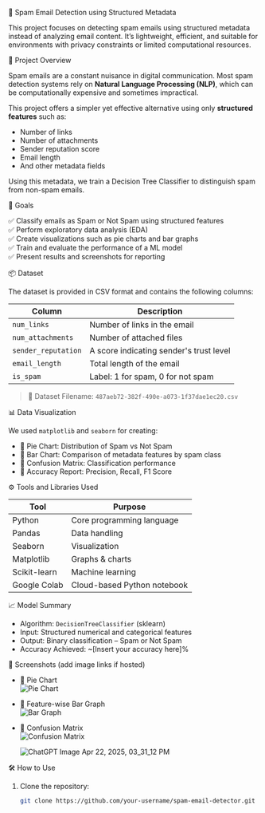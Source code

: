 📧 Spam Email Detection using Structured Metadata

This project focuses on detecting spam emails using structured metadata instead of analyzing email content. It’s lightweight, efficient, and suitable for environments with privacy constraints or limited computational resources.


🧠 Project Overview

Spam emails are a constant nuisance in digital communication. Most spam detection systems rely on **Natural Language Processing (NLP)**, which can be computationally expensive and sometimes impractical.

This project offers a simpler yet effective alternative using only **structured features** such as:
- Number of links
- Number of attachments
- Sender reputation score
- Email length
- And other metadata fields

Using this metadata, we train a Decision Tree Classifier to distinguish spam from non-spam emails.


🎯 Goals

✅ Classify emails as Spam or Not Spam using structured features  
✅ Perform exploratory data analysis (EDA)  
✅ Create visualizations such as pie charts and bar graphs  
✅ Train and evaluate the performance of a ML model  
✅ Present results and screenshots for reporting


📦 Dataset

The dataset is provided in CSV format and contains the following columns:

| Column             | Description                              |
|--------------------|------------------------------------------|
| `num_links`        | Number of links in the email             |
| `num_attachments`  | Number of attached files                 |
| `sender_reputation`| A score indicating sender's trust level  |
| `email_length`     | Total length of the email                |
| `is_spam`          | Label: 1 for spam, 0 for not spam        |

> 📁 Dataset Filename: `487aeb72-382f-490e-a073-1f37dae1ec20.csv`


📊 Data Visualization

We used `matplotlib` and `seaborn` for creating:
- 📌 Pie Chart: Distribution of Spam vs Not Spam
- 📌 Bar Chart: Comparison of metadata features by spam class
- 📌 Confusion Matrix: Classification performance
- 📌 Accuracy Report: Precision, Recall, F1 Score



⚙️ Tools and Libraries Used

| Tool          | Purpose                              |
|---------------|--------------------------------------|
| Python        | Core programming language            |
| Pandas        | Data handling                        |
| Seaborn       | Visualization                        |
| Matplotlib    | Graphs & charts                      |
| Scikit-learn  | Machine learning                     |
| Google Colab  | Cloud-based Python notebook          |

📈 Model Summary

- Algorithm: `DecisionTreeClassifier` (sklearn)
- Input: Structured numerical and categorical features
- Output: Binary classification – Spam or Not Spam
- Accuracy Achieved: ~[Insert your accuracy here]%


📸 Screenshots (add image links if hosted)

- 📍 Pie Chart  
  ![Pie Chart](screenshots/pie_chart.png)

- 📍 Feature-wise Bar Graph  
  ![Bar Graph](screenshots/bar_graph.png)

- 📍 Confusion Matrix  
  ![Confusion Matrix](screenshots/confusion_matrix.png)

  ![ChatGPT Image Apr 22, 2025, 03_31_12 PM](https://github.com/user-attachments/assets/083f4f19-14d8-465b-8916-26297fae9211)



🛠️ How to Use

1. Clone the repository:
   ```bash
   git clone https://github.com/your-username/spam-email-detector.git
